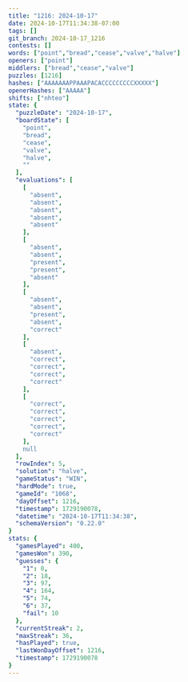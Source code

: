 ```yaml
---
title: "1216: 2024-10-17"
date: 2024-10-17T11:34:38-07:00
tags: []
git_branch: 2024-10-17_1216
contests: []
words: ["point","bread","cease","valve","halve"]
openers: ["point"]
middlers: ["bread","cease","valve"]
puzzles: [1216]
hashes: ["AAAAAAAPPAAAPACACCCCCCCCCXXXXX"]
openerHashes: ["AAAAA"]
shifts: ["nhteo"]
state: {
  "puzzleDate": "2024-10-17",
  "boardState": [
    "point",
    "bread",
    "cease",
    "valve",
    "halve",
    ""
  ],
  "evaluations": [
    [
      "absent",
      "absent",
      "absent",
      "absent",
      "absent"
    ],
    [
      "absent",
      "absent",
      "present",
      "present",
      "absent"
    ],
    [
      "absent",
      "absent",
      "present",
      "absent",
      "correct"
    ],
    [
      "absent",
      "correct",
      "correct",
      "correct",
      "correct"
    ],
    [
      "correct",
      "correct",
      "correct",
      "correct",
      "correct"
    ],
    null
  ],
  "rowIndex": 5,
  "solution": "halve",
  "gameStatus": "WIN",
  "hardMode": true,
  "gameId": "1068",
  "dayOffset": 1216,
  "timestamp": 1729190078,
  "datetime": "2024-10-17T11:34:38",
  "schemaVersion": "0.22.0"
}
stats: {
  "gamesPlayed": 400,
  "gamesWon": 390,
  "guesses": {
    "1": 0,
    "2": 18,
    "3": 97,
    "4": 164,
    "5": 74,
    "6": 37,
    "fail": 10
  },
  "currentStreak": 2,
  "maxStreak": 36,
  "hasPlayed": true,
  "lastWonDayOffset": 1216,
  "timestamp": 1729190078
}
---
```

<!-- more -->
